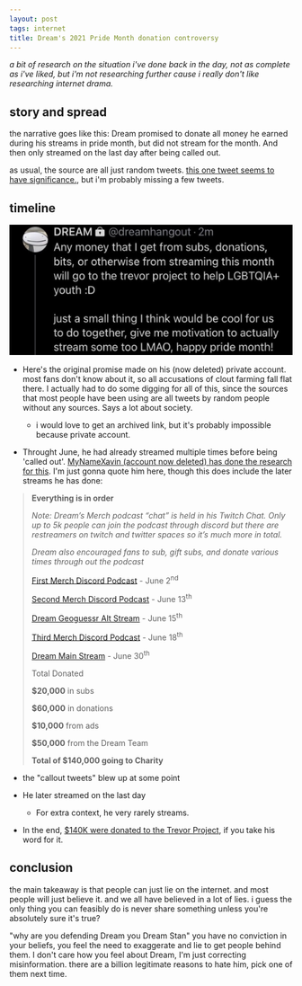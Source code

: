 ```yaml
---
layout: post
tags: internet
title: Dream's 2021 Pride Month donation controversy
---
```


_a bit of research on the situation i've done back in the day, not as complete as i've liked, but i'm not researching further cause i really don't like researching internet drama._

## story and spread
the narrative goes like this: Dream promised to donate all money he earned during his streams in pride month, but did not stream for the month. And then only streamed on the last day after being called out.

as usual, the source are all just random tweets. [this one tweet seems to have significance.](https://web.archive.org/web/20210630171210/https://twitter.com/gunksnorter/status/1410250025746276353), but i'm probably missing a few tweets.

## timeline
![](/assets/images/post-images/dream-pride-donation-announcement.png)

- Here's the original promise made on his (now deleted) private account. most fans don't know about it, so all accusations of clout farming fall flat there. I actually had to do some digging for all of this, since the sources that most people have been using are all tweets by random people without any sources. Says a lot about society.
  - i would love to get an archived link, but it's probably impossible because private account.

- Throught June, he had already streamed multiple times before being 'called out'. [MyNameXavin (account now deleted) has done the research for this](https://web.archive.org/web/20211016071840/https://www.reddit.com/user/MyNameXavin/comments/p75g5i/dream_stream_discord_podcasts_in_june/?utm_medium=android_app&utm_source=share). I'm just gonna quote him here, though this does include the later streams he has done:

<blockquote>
<p><strong>Everything is in order</strong></p><p><em>Note: Dream’s Merch podcast “chat” is held in his Twitch Chat. Only up to 5k people can join the podcast through discord but there are restreamers on twitch and twitter spaces so it’s much more in total.</em></p><p><em>Dream also encouraged fans to sub, gift subs, and donate various times through out the podcast</em></p><p><a href="https://web.archive.org/web/20211016071840/https://youtu.be/OtcyVUlAt_s" post="[object Object]" rel="noopener nofollow ugc" target="_blank">First Merch Discord Podcast</a> - June 2<sup>nd</sup></p><p><a href="https://web.archive.org/web/20211016071840/https://youtu.be/O81wHHTg3k0" post="[object Object]" rel="noopener nofollow ugc" target="_blank">Second Merch Discord Podcast</a> - June 13<sup>th</sup></p><p><a href="https://web.archive.org/web/20211016071840/https://youtu.be/Bv7MAOg6Gxk" post="[object Object]" rel="noopener nofollow ugc" target="_blank">Dream Geoguessr Alt Stream</a> - June 15<sup>th</sup></p><p><a href="https://web.archive.org/web/20211016071840/https://youtu.be/cieO6juYfeY" post="[object Object]" rel="noopener nofollow ugc" target="_blank">Third Merch Discord Podcast</a> - June 18<sup>th</sup></p><p><a href="https://web.archive.org/web/20211016071840/https://youtu.be/xP8eMW7-Rwg" post="[object Object]" rel="noopener nofollow ugc" target="_blank">Dream Main Stream</a> - June 30<sup>th</sup></p><div>Total Donated</div><p><strong>$20,000</strong> in subs</p><p><strong>$60,000</strong> in donations</p><p><strong>$10,000</strong> from ads</p><p><strong>$50,000</strong> from the Dream Team</p><p><strong>Total of $140,000 going to Charity</strong></p>
</blockquote>


- the "callout tweets" blew up at some point

- He later streamed on the last day
  - For extra context, he very rarely streams.

- In the end, [$140K were donated to the Trevor Project](https://twitter.com/dreamwastaken/status/1410361954192039939), if you take his word for it.

## conclusion
the main takeaway is that people can just lie on the internet. and most people will just believe it. and we all have believed in a lot of lies. i guess the only thing you can feasibly do is never share something unless you're absolutely sure it's true?

"why are you defending Dream you Dream Stan" you have no conviction in your beliefs, you feel the need to exaggerate and lie to get people behind them. I don't care how you feel about Dream, I'm just correcting misinformation. there are a billion legitimate reasons to hate him, pick one of them next time.
